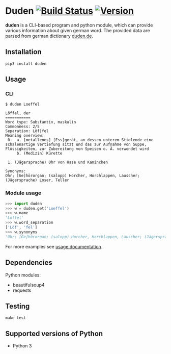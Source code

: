 # Duden [![Build Status](https://travis-ci.org/radomirbosak/duden.svg?branch=master)](https://travis-ci.org/radomirbosak/duden) [![Version](http://img.shields.io/pypi/v/duden.svg?style=flat)](https://pypi.python.org/pypi/duden/)

**duden** is a CLI-based program and python module, which can provide various information about given german word. The provided data are parsed from german dictionary [duden.de](http://duden.de).

## Installation
```console
pip3 install duden
```

## Usage

### CLI
```console
$ duden Loeffel

Löffel, der
===========
Word type: Substantiv, maskulin
Commonness: 2/5
Separation: Löf|fel
Meaning overview:
 0.  a. [metallenes] [Ess]gerät, an dessen unterem Stielende eine schalenartige Vertiefung sitzt und das zur Aufnahme von Suppe, Flüssigkeiten, zur Zubereitung von Speisen o. Ä. verwendet wird
     b. (Medizin) Kürette

 1. (Jägersprache) Ohr von Hase und Kaninchen

Synonyms:
Ohr; [Ge]hörorgan; (salopp) Horcher, Horchlappen, Lauscher; (Jägersprache) Loser, Teller
```

### Module usage

```python
>>> import duden
>>> w = duden.get('Loeffel')
>>> w.name
'Löffel'
>>> w.word_separation
['Löf', 'fel']
>>> w.synonyms
'Ohr; [Ge]hörorgan; (salopp) Horcher, Horchlappen, Lauscher; (Jägersprache) Loser, Teller'
```
For more examples see [usage documentation](docs/usage.md).

## Dependencies

Python modules:
* beautifulsoup4
* requests

## Testing

```console
make test
```

## Supported versions of Python

* Python 3
